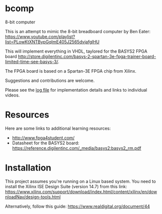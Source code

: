 # bcomp
8-bit computer

This is an attempt to mimic the 8-bit breadboard computer by Ben Eater: https://www.youtube.com/playlist?list=PLowKtXNTBypGqImE405J2565dvjafglHU

This will implement everything in VHDL, taylored for the BASYS2 FPGA board http://store.digilentinc.com/basys-2-spartan-3e-fpga-trainer-board-limited-time-see-basys-3/.

The FPGA board is based on a Spartan-3E FPGA chip from Xilinx.

Suggestions and contributions are welcome.

Please see the [log file](https://github.com/MJoergen/bcomp/blob/master/log.md) for 
implementation details and links to individual videos.

# Resources
Here are some links to additional learning resources:
* http://www.fpga4student.com/
* Datasheet for the BASYS2 board: https://reference.digilentinc.com/_media/basys2:basys2_rm.pdf

# Installation
This project assumes you're running on a Linux based system.
You need to install the Xilinx ISE Design Suite (version 14.7) from this link:
https://www.xilinx.com/support/download/index.html/content/xilinx/en/downloadNav/design-tools.html

Alternatively, follow this guide: https://www.realdigital.org/document/44
